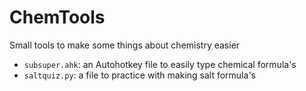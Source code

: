# ChemTools

Small tools to make some things about chemistry easier

- `subsuper.ahk`: an Autohotkey file to easily type chemical formula's
- `saltquiz.py`: a file to practice with making salt formula's
